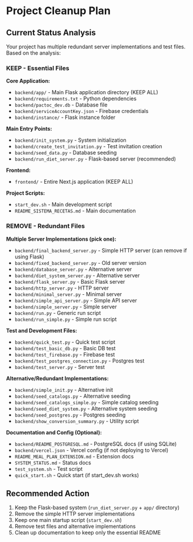# Project Cleanup Plan

## Current Status Analysis

Your project has multiple redundant server implementations and test files. Based on the analysis:

### KEEP - Essential Files
**Core Application:**
- `backend/app/` - Main Flask application directory (KEEP ALL)
- `backend/requirements.txt` - Python dependencies
- `backend/pactoc_dev.db` - Database file
- `backend/serviceAccountKey.json` - Firebase credentials
- `backend/instance/` - Flask instance folder

**Main Entry Points:**
- `backend/init_system.py` - System initialization
- `backend/create_test_invitation.py` - Test invitation creation
- `backend/seed_data.py` - Database seeding
- `backend/run_diet_server.py` - Flask-based server (recommended)

**Frontend:**
- `frontend/` - Entire Next.js application (KEEP ALL)

**Project Scripts:**
- `start_dev.sh` - Main development script
- `README_SISTEMA_RECETAS.md` - Main documentation

### REMOVE - Redundant Files

**Multiple Server Implementations (pick one):**
- `backend/final_backend_server.py` - Simple HTTP server (can remove if using Flask)
- `backend/fixed_backend_server.py` - Old server version
- `backend/database_server.py` - Alternative server
- `backend/diet_system_server.py` - Alternative server  
- `backend/flask_server.py` - Basic Flask server
- `backend/http_server.py` - HTTP server
- `backend/minimal_server.py` - Minimal server
- `backend/simple_api_server.py` - Simple API server
- `backend/simple_server.py` - Simple server
- `backend/run.py` - Generic run script
- `backend/run_simple.py` - Simple run script

**Test and Development Files:**
- `backend/quick_test.py` - Quick test script
- `backend/test_basic_db.py` - Basic DB test
- `backend/test_firebase.py` - Firebase test
- `backend/test_postgres_connection.py` - Postgres test
- `backend/test_server.py` - Server test

**Alternative/Redundant Implementations:**
- `backend/simple_init.py` - Alternative init
- `backend/seed_catalogs.py` - Alternative seeding
- `backend/seed_catalogs_simple.py` - Simple catalog seeding
- `backend/seed_diet_system.py` - Alternative system seeding
- `backend/seed_postgres.py` - Postgres seeding
- `backend/show_conversion_summary.py` - Utility script

**Documentation and Config (Optional):**
- `backend/README_POSTGRESQL.md` - PostgreSQL docs (if using SQLite)
- `backend/vercel.json` - Vercel config (if not deploying to Vercel)
- `README_MEAL_PLAN_EXTENSION.md` - Extension docs
- `SYSTEM_STATUS.md` - Status docs
- `test_system.sh` - Test script
- `quick_start.sh` - Quick start (if start_dev.sh works)

## Recommended Action
1. Keep the Flask-based system (`run_diet_server.py` + `app/` directory)
2. Remove the simple HTTP server implementations
3. Keep one main startup script (`start_dev.sh`)
4. Remove test files and alternative implementations
5. Clean up documentation to keep only the essential README
